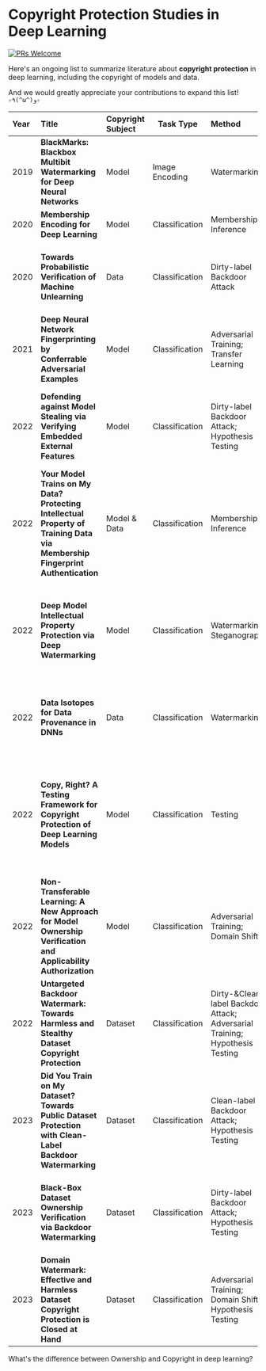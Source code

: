 # Copyright Protection Studies in Deep Learning

[![PRs Welcome](https://img.shields.io/badge/PRs-Welcome-brightgreen.svg?style=flat-square)](https://github.com/gongzhimin/ownership-protection-studies-in-deep-learning/pulls)

Here's an ongoing list to summarize literature about **copyright protection** in deep learning, including the copyright of models and data. 

And we would greatly appreciate your contributions to expand this list! `✧٩(^ω^)و✧`

| Year | Title                                                        | Copyright Subject | Task Type      | Method                                                       | Authors                                                      | Publisher | :link:                                                       |
| :--- | :----------------------------------------------------------- | :---------------- | -------------- | :----------------------------------------------------------- | :----------------------------------------------------------- | :-------- | :----------------------------------------------------------- |
| 2019 | **BlackMarks: Blackbox Multibit Watermarking for Deep Neural Networks** | Model             | Image Encoding | Watermarking                                                 | Huili Chen, Bita Darvish Rouhani, and Farinaz Koushanfar     | ArXiv     | [pdf](https://arxiv.org/abs/1904.00344)                      |
| 2020 | **Membership Encoding for Deep Learning**                    | Model             | Classification | Membership Inference                                         | Congzheng Song, and Reza Shokri                              | AsiaCCS   | [pdf](https://arxiv.org/pdf/1909.12982v1.pdf)                |
| 2020 | **Towards Probabilistic Verification of Machine Unlearning** | Data              | Classification | Dirty-label Backdoor Attack                                  | David M. Sommer, Liwei Song, Sameer Wagh, and Prateek Mittal | ArXiv     | [pdf](https://arxiv.org/abs/2003.04247)                      |
| 2021 | **Deep Neural Network Fingerprinting by Conferrable Adversarial Examples** | Model             | Classification | Adversarial Training; Transfer Learning                      | Nils Lukas, Yuxuan Zhang, and Florian Kerschbaum             | ICLR      | [pdf](https://openreview.net/forum?id=VqzVhqxkjH1) & [code](https://github.com/ayberkuckun/dnn-fingerprinting) |
| 2022 | **Defending against Model Stealing via Verifying Embedded External Features** | Model             | Classification | Dirty-label Backdoor Attack; Hypothesis Testing              | Li Yiming, Zhu Linghui, Jia Xiaojun, Jiang Yong, Xia Shu-Tao, and Cao Xiaochun | AAAI      | [pdf](https://ojs.aaai.org/index.php/AAAI/article/view/20036) & [code](https://github.com/zlh-thu/StealingVerification) |
| 2022 | **Your Model Trains on My Data? Protecting Intellectual Property of Training Data via Membership Fingerprint Authentication** | Model & Data      | Classification | Membership Inference                                         | Gaoyang Liu, Tianlong Xu, Xiaoqiang Ma, and Chen Wang        | TIFS      | [pdf](https://ieeexplore.ieee.org/abstract/document/9724248) |
| 2022 | **Deep Model Intellectual Property Protection via Deep Watermarking** | Model             | Classification | Watermarking; Steganography                                  | Jie Zhang, Dongdong Chen, Jing Liao, Weiming Zhang, Huamin Feng, Gang Hua, and Nenghai Yu | TPAMI     | [pdf](https://ieeexplore.ieee.org/abstract/document/9373945) & [code](https://github.com/ZJZAC/Deep-Model-Watermarking) |
| 2022 | **Data Isotopes for Data Provenance in DNNs**                | Data              | Classification | Watermarking                                                 | Emily Wenger, Xiuyu Li, Ben Y. Zhao, and Vitaly Shmatikov    | Arxiv     | [pdf](https://arxiv.org/pdf/2208.13893.pdf)                  |
| 2022 | **Copy, Right? A Testing Framework for Copyright Protection of Deep Learning Models** | Model             | Classification | Testing                                                      | Jialuo Chen, Jingyi Wang, Tinglan Peng, Youcheng Sun, Peng Cheng, Shouling Ji, Xingjun Ma, Bo Li, and Dawn Song | S&P       | [pdf](https://ieeexplore.ieee.org/abstract/document/9833747) & [code](https://github.com/testing4ai/deepjudge) |
| 2022 | **Non-Transferable Learning: A New Approach for Model Ownership Verification and Applicability Authorization** | Model             | Classification | Adversarial Training; Domain Shift;                          | Lixu Wang, Shichao Xu, Ruiqi Xu, Xiao Wang, and Qi Zhu       | ICLR      | [pdf](https://openreview.net/forum?id=tYRrOdSnVUy) & [code](https://github.com/conditionWang/NTL) |
| 2022 | **Untargeted Backdoor Watermark: Towards Harmless and Stealthy Dataset Copyright Protection** | Dataset           | Classification | Dirty-&Clean-label Backdoor Attack; Adversarial Training; Hypothesis Testing | Yiming Li, Yang Bai, Yong Jiang, Yong Yang, Shu-Tao Xia, and Bo Li | NeurIPS   | [pdf](https://proceedings.neurips.cc/paper_files/paper/2022/file/55bfedfd31489e5ae83c9ce8eec7b0e1-Paper-Conference.pdf) & [code](https://github.com/JunfengGo/Domain-Watermark) |
| 2023 | **Did You Train on My Dataset? Towards Public Dataset Protection with Clean-Label Backdoor Watermarking** | Dataset           | Classification | Clean-label Backdoor Attack; Hypothesis Testing              | Ruixiang Tang, Qizhang Feng, Ninghao Liu, Fan Yang, and Xia Hu | arXiv     | [pdf](https://arxiv.org/abs/2303.11470) & [code](https://github.com/anonymous-authors-repo/watermark_dataset) |
| 2023 | **Black-Box Dataset Ownership Verification via Backdoor Watermarking** | Dataset           | Classification | Dirty-label Backdoor Attack; Hypothesis Testing              | Yiming Li, Mingyan Zhu, Xue Yang, Yong Jiang, Tao Wei, and Shu-Tao Xia | TIFS      | [pdf](https://ieeexplore.ieee.org/abstract/document/10097580) & [code](https://github.com/JunfengGo/Domain-Watermark) |
| 2023 | **Domain Watermark: Effective and Harmless Dataset Copyright Protection is Closed at Hand** | Dataset           | Classification | Adversarial Training; Domain Shift; Hypothesis Testing       | Junfeng Guo, Yiming Li, Lixu Wang, Shu-Tao Xia, Heng Huang, Cong Liu, and Bo Li | NeurIPS   | [pdf](https://arxiv.org/pdf/2310.14942.pdf) & [code](https://github.com/JunfengGo/Domain-Watermark) |



What's the difference between Ownership and Copyright in deep learning?

